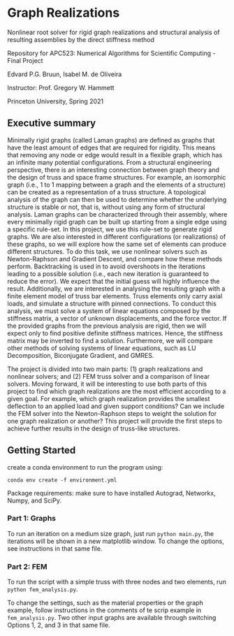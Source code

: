 # Graph Realizations

Nonlinear root solver for rigid graph realizations and structural analysis of resulting assemblies by the direct stiffness method

Repository for APC523: Numerical Algorithms for Scientific Computing - Final Project

Edvard P.G. Bruun, Isabel M. de Oliveira

Instructor: Prof. Gregory W. Hammett

Princeton University, Spring 2021

## Executive summary

Minimally rigid graphs (called Laman graphs) are defined as graphs that have the least amount of edges that are required for rigidity. This means that removing any node or edge would result in a flexible graph, which has an infinite many potential configurations. From a structural engineering perspective, there is an interesting connection between graph theory and the design of truss and space frame structures. For example, an isomorphic graph (i.e., 1 to 1 mapping between a graph and the elements of a structure) can be created as a representation of a truss structure. A topological analysis of the graph can then be used to determine whether the underlying structure is stable or not, that is, without using any form of structural analysis. Laman graphs can be characterized through their assembly, where every minimally rigid graph can be built up starting from a single edge using a specific rule-set. In this project, we use this rule-set to generate rigid graphs. We are also interested in different configurations (or realizations) of these graphs, so we will explore how the same set of elements can produce different structures. To do this task, we use nonlinear solvers such as Newton-Raphson and Gradient Descent, and compare how these methods perform. Backtracking is used in to avoid overshoots in the iterations leading to a possible solution (i.e., each new iteration is guaranteed to reduce the error). We expect that the initial guess will highly influence the result. Additionally, we are interested in analysing the resulting graph with a finite element model of truss bar elements. Truss elements only carry axial loads, and simulate a structure with pinned connections. To conduct this analysis, we must solve a system of linear equations composed by the stiffness matrix, a vector of unknown displacements, and the force vector. If the provided graphs from the previous analysis are rigid, then we will expect only to find positive definite stiffness matrices. Hence, the stiffness matrix may be inverted to find a solution. Furthermore, we will compare other methods of solving systems of linear equations, such as LU Decomposition, Biconjugate Gradient, and GMRES.

The project is divided into two main parts: (1) graph realizations and nonlinear solvers; and (2) FEM truss solver and a comparison of linear solvers. Moving forward, it will be interesting to use both parts of this project to find which graph realizations are the most efficient according to a given goal. For example, which graph realization provides the smallest deflection to an applied load and given support conditions? Can we include the FEM solver into the Newton-Raphson steps to weight the solution for one graph realization or another? This project will provide the first steps to achieve further results in the design of truss-like structures.

## Getting Started

create a conda environment to run the program using:

`conda env create -f environment.yml`

Package requirements: make sure to have installed Autograd, Networkx, Numpy, and SciPy.

### Part 1: Graphs
To run an iteration on a medium size graph, just run `python main.py`, the iterations will be shown in a new matplotlib window. To change the options, see instructions in that same file.

### Part 2: FEM

To run the script with a simple truss with three nodes and two elements, run `python fem_analysis.py`.

To change the settings, such as the material properties or the graph example, follow instructions in the comments of te scrip example in  `fem_analysis.py`. Two other input graphs are available through switching Options 1, 2, and 3 in that same file.
